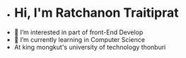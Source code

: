 -	# Hi, I'm Ratchanon Traitiprat
- 👀 I’m interested in  part of front-End Develop
- 🌱 I’m currently learning in Computer Science 
- At king mongkut's university of technology thonburi
